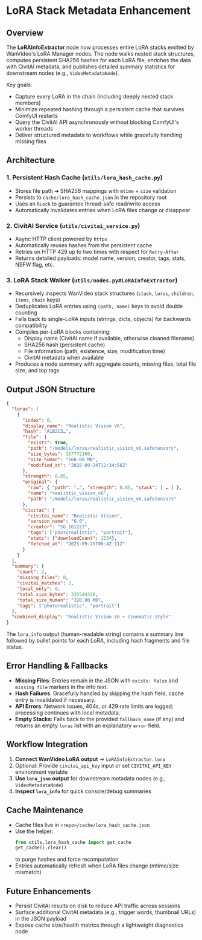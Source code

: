 # LoRA Stack Metadata Enhancement

## Overview

The **LoRAInfoExtractor** node now processes entire LoRA stacks emitted by WanVideo's LoRA Manager nodes. The node walks nested stack structures, computes persistent SHA256 hashes for each LoRA file, enriches the data with CivitAI metadata, and publishes detailed summary statistics for downstream nodes (e.g., `VideoMetadataNode`).

Key goals:

- Capture every LoRA in the chain (including deeply nested stack members)
- Minimize repeated hashing through a persistent cache that survives ComfyUI restarts
- Query the CivitAI API asynchronously without blocking ComfyUI's worker threads
- Deliver structured metadata to workflows while gracefully handling missing files

## Architecture

### 1. Persistent Hash Cache (`utils/lora_hash_cache.py`)

- Stores file path ➜ SHA256 mappings with `mtime` + `size` validation
- Persists to `cache/lora_hash_cache.json` in the repository root
- Uses an `RLock` to guarantee thread-safe read/write access
- Automatically invalidates entries when LoRA files change or disappear

### 2. CivitAI Service (`utils/civitai_service.py`)

- Async HTTP client powered by `httpx`
- Automatically reuses hashes from the persistent cache
- Retries on HTTP 429 up to two times with respect for `Retry-After`
- Returns detailed payloads: model name, version, creator, tags, stats, NSFW flag, etc.

### 3. LoRA Stack Walker (`utils/nodes.py#LoRAInfoExtractor`)

- Recursively inspects WanVideo stack structures (`stack`, `loras`, `children`, `items`, `chain` keys)
- Deduplicates LoRA entries using `(path, name)` keys to avoid double counting
- Falls back to single-LoRA inputs (strings, dicts, objects) for backwards compatibility
- Compiles per-LoRA blocks containing:
    - Display name (CivitAI name if available, otherwise cleaned filename)
    - SHA256 hash (persistent cache)
    - File information (path, existence, size, modification time)
    - CivitAI metadata when available
- Produces a node summary with aggregate counts, missing files, total file size, and top tags

## Output JSON Structure

```json
{
  "loras": [
    {
      "index": 0,
      "display_name": "Realistic Vision V6",
      "hash": "A1B2C3…",
      "file": {
        "exists": true,
        "path": "/models/loras/realistic_vision_v6.safetensors",
        "size_bytes": 167772160,
        "size_human": "160.00 MB",
        "modified_at": "2025-09-24T12:34:56Z"
      },
      "strength": 0.85,
      "original": {
        "raw": { "path": "…", "strength": 0.85, "stack": [ … ] },
        "name": "realistic_vision_v6",
        "path": "/models/loras/realistic_vision_v6.safetensors"
      },
      "civitai": {
        "civitai_name": "Realistic Vision",
        "version_name": "6.0",
        "creator": "SG_161222",
        "tags": ["photorealistic", "portrait"],
        "stats": {"downloadCount": 1234},
        "fetched_at": "2025-09-25T00:42:11Z"
      }
    }
  ],
  "summary": {
    "count": 2,
    "missing_files": 0,
    "civitai_matches": 2,
    "local_only": 0,
    "total_size_bytes": 335544320,
    "total_size_human": "320.00 MB",
    "tags": ["photorealistic", "portrait"]
  },
  "combined_display": "Realistic Vision V6 + Cinematic Style"
}
```

The `lora_info` output (human-readable string) contains a summary line followed by bullet points for each LoRA, including hash fragments and file status.

## Error Handling & Fallbacks

- **Missing Files**: Entries remain in the JSON with `exists: false` and `missing file` markers in the info text.
- **Hash Failures**: Gracefully handled by skipping the hash field; cache entry is invalidated if necessary.
- **API Errors**: Network issues, 404s, or 429 rate limits are logged; processing continues with local metadata.
- **Empty Stacks**: Falls back to the provided `fallback_name` (if any) and returns an empty `loras` list with an explanatory `error` field.

## Workflow Integration

1. **Connect WanVideo LoRA output** → `LoRAInfoExtractor.lora`
2. Optional: Provide `civitai_api_key` input or set `CIVITAI_API_KEY` environment variable
3. **Use `lora_json` output** for downstream metadata nodes (e.g., `VideoMetadataNode`)
4. **Inspect `lora_info`** for quick console/debug summaries

## Cache Maintenance

- Cache files live in `<repo>/cache/lora_hash_cache.json`
- Use the helper:
    ```python
    from utils.lora_hash_cache import get_cache
    get_cache().clear()
    ```
    to purge hashes and force recomputation
- Entries automatically refresh when LoRA files change (mtime/size mismatch)

## Future Enhancements

- Persist CivitAI results on disk to reduce API traffic across sessions
- Surface additional CivitAI metadata (e.g., trigger words, thumbnail URLs) in the JSON payload
- Expose cache size/health metrics through a lightweight diagnostics node
